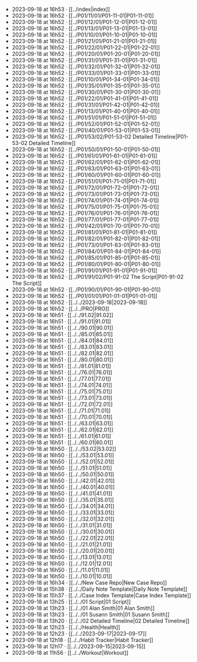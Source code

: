 - 2023-09-18 at 16h53 · [[../index|index]]
- 2023-09-18 at 16h52 · [[../P01/11/01/P01-11-01|P01-11-01]]
- 2023-09-18 at 16h52 · [[../P01/12/01/P01-12-01|P01-12-01]]
- 2023-09-18 at 16h52 · [[../P01/13/01/P01-13-01|P01-13-01]]
- 2023-09-18 at 16h52 · [[../P01/10/01/P01-10-01|P01-10-01]]
- 2023-09-18 at 16h52 · [[../P01/21/01/P01-21-01|P01-21-01]]
- 2023-09-18 at 16h52 · [[../P01/22/01/P01-22-01|P01-22-01]]
- 2023-09-18 at 16h52 · [[../P01/20/01/P01-20-01|P01-20-01]]
- 2023-09-18 at 16h52 · [[../P01/31/01/P01-31-01|P01-31-01]]
- 2023-09-18 at 16h52 · [[../P01/32/01/P01-32-01|P01-32-01]]
- 2023-09-18 at 16h52 · [[../P01/33/01/P01-33-01|P01-33-01]]
- 2023-09-18 at 16h52 · [[../P01/10/01/P01-34-01|P01-34-01]]
- 2023-09-18 at 16h52 · [[../P01/35/01/P01-35-01|P01-35-01]]
- 2023-09-18 at 16h52 · [[../P01/30/01/P01-30-01|P01-30-01]]
- 2023-09-18 at 16h52 · [[../P01/22/01/P01-41-01|P01-41-01]]
- 2023-09-18 at 16h52 · [[../P01/31/01/P01-42-01|P01-42-01]]
- 2023-09-18 at 16h52 · [[../P01/13/01/P01-40-01|P01-40-01]]
- 2023-09-18 at 16h52 · [[../P01/51/01/P01-51-01|P01-51-01]]
- 2023-09-18 at 16h52 · [[../P01/52/01/P01-52-01|P01-52-01]]
- 2023-09-18 at 16h52 · [[../P01/40/01/P01-53-01|P01-53-01]]
- 2023-09-18 at 16h52 · [[../P01/53/02/P01-53-02 Detailed Timeline|P01-53-02 Detailed Timeline]]
- 2023-09-18 at 16h52 · [[../P01/50/01/P01-50-01|P01-50-01]]
- 2023-09-18 at 16h52 · [[../P01/61/01/P01-61-01|P01-61-01]]
- 2023-09-18 at 16h52 · [[../P01/62/01/P01-62-01|P01-62-01]]
- 2023-09-18 at 16h52 · [[../P01/63/01/P01-63-01|P01-63-01]]
- 2023-09-18 at 16h52 · [[../P01/60/01/P01-60-01|P01-60-01]]
- 2023-09-18 at 16h52 · [[../P01/51/01/P01-71-01|P01-71-01]]
- 2023-09-18 at 16h52 · [[../P01/72/01/P01-72-01|P01-72-01]]
- 2023-09-18 at 16h52 · [[../P01/73/01/P01-73-01|P01-73-01]]
- 2023-09-18 at 16h52 · [[../P01/74/01/P01-74-01|P01-74-01]]
- 2023-09-18 at 16h52 · [[../P01/75/01/P01-75-01|P01-75-01]]
- 2023-09-18 at 16h52 · [[../P01/76/01/P01-76-01|P01-76-01]]
- 2023-09-18 at 16h52 · [[../P01/77/01/P01-77-01|P01-77-01]]
- 2023-09-18 at 16h52 · [[../P01/42/01/P01-70-01|P01-70-01]]
- 2023-09-18 at 16h52 · [[../P01/81/01/P01-81-01|P01-81-01]]
- 2023-09-18 at 16h52 · [[../P01/82/01/P01-82-01|P01-82-01]]
- 2023-09-18 at 16h52 · [[../P01/73/01/P01-83-01|P01-83-01]]
- 2023-09-18 at 16h52 · [[../P01/84/01/P01-84-01|P01-84-01]]
- 2023-09-18 at 16h52 · [[../P01/85/01/P01-85-01|P01-85-01]]
- 2023-09-18 at 16h52 · [[../P01/80/01/P01-80-01|P01-80-01]]
- 2023-09-18 at 16h52 · [[../P01/91/01/P01-91-01|P01-91-01]]
- 2023-09-18 at 16h52 · [[../P01/91/02/P01-91-02 The Script|P01-91-02 The Script]]
- 2023-09-18 at 16h52 · [[../P01/90/01/P01-90-01|P01-90-01]]
- 2023-09-18 at 16h52 · [[../P01/01/01/P01-01-01|P01-01-01]]
- 2023-09-18 at 16h52 · [[../../2023-09-18|2023-09-18]]
- 2023-09-18 at 16h52 · [[../../PRO|PRO]]
- 2023-09-18 at 16h51 · [[../../91.02|91.02]]
- 2023-09-18 at 16h51 · [[../../91.01|91.01]]
- 2023-09-18 at 16h51 · [[../../90.01|90.01]]
- 2023-09-18 at 16h51 · [[../../85.01|85.01]]
- 2023-09-18 at 16h51 · [[../../84.01|84.01]]
- 2023-09-18 at 16h51 · [[../../83.01|83.01]]
- 2023-09-18 at 16h51 · [[../../82.01|82.01]]
- 2023-09-18 at 16h51 · [[../../80.01|80.01]]
- 2023-09-18 at 16h51 · [[../../81.01|81.01]]
- 2023-09-18 at 16h51 · [[../../76.01|76.01]]
- 2023-09-18 at 16h51 · [[../../77.01|77.01]]
- 2023-09-18 at 16h51 · [[../../74.01|74.01]]
- 2023-09-18 at 16h51 · [[../../75.01|75.01]]
- 2023-09-18 at 16h51 · [[../../73.01|73.01]]
- 2023-09-18 at 16h51 · [[../../72.01|72.01]]
- 2023-09-18 at 16h51 · [[../../71.01|71.01]]
- 2023-09-18 at 16h51 · [[../../70.01|70.01]]
- 2023-09-18 at 16h51 · [[../../63.01|63.01]]
- 2023-09-18 at 16h51 · [[../../62.01|62.01]]
- 2023-09-18 at 16h51 · [[../../61.01|61.01]]
- 2023-09-18 at 16h51 · [[../../60.01|60.01]]
- 2023-09-18 at 16h50 · [[../../53.02|53.02]]
- 2023-09-18 at 16h50 · [[../../53.01|53.01]]
- 2023-09-18 at 16h50 · [[../../52.01|52.01]]
- 2023-09-18 at 16h50 · [[../../51.01|51.01]]
- 2023-09-18 at 16h50 · [[../../50.01|50.01]]
- 2023-09-18 at 16h50 · [[../../42.01|42.01]]
- 2023-09-18 at 16h50 · [[../../40.01|40.01]]
- 2023-09-18 at 16h50 · [[../../41.01|41.01]]
- 2023-09-18 at 16h50 · [[../../35.01|35.01]]
- 2023-09-18 at 16h50 · [[../../34.01|34.01]]
- 2023-09-18 at 16h50 · [[../../33.01|33.01]]
- 2023-09-18 at 16h50 · [[../../32.01|32.01]]
- 2023-09-18 at 16h50 · [[../../31.01|31.01]]
- 2023-09-18 at 16h50 · [[../../30.01|30.01]]
- 2023-09-18 at 16h50 · [[../../22.01|22.01]]
- 2023-09-18 at 16h50 · [[../../21.01|21.01]]
- 2023-09-18 at 16h50 · [[../../20.01|20.01]]
- 2023-09-18 at 16h50 · [[../../13.01|13.01]]
- 2023-09-18 at 16h50 · [[../../12.01|12.01]]
- 2023-09-18 at 16h50 · [[../../11.01|11.01]]
- 2023-09-18 at 16h50 · [[../../10.01|10.01]]
- 2023-09-18 at 16h34 · [[../../New Case Repo|New Case Repo]]
- 2023-09-18 at 15h38 · [[../../Daily Note Template|Daily Note Template]]
- 2023-09-18 at 15h37 · [[../../Case Index Template|Case Index Template]]
- 2023-09-18 at 13h25 · [[../../01 Script|01 Script]]
- 2023-09-18 at 13h23 · [[../../01 Alan Smith|01 Alan Smith]]
- 2023-09-18 at 13h23 · [[../../01 Susann Smith|01 Susann Smith]]
- 2023-09-18 at 13h20 · [[../../02 Detailed Timeline|02 Detailed Timeline]]
- 2023-09-18 at 12h23 · [[../../Health|Health]]
- 2023-09-18 at 12h23 · [[../../2023-09-17|2023-09-17]]
- 2023-09-18 at 12h18 · [[../../Habit Tracker|Habit Tracker]]
- 2023-09-18 at 12h17 · [[../../2023-09-15|2023-09-15]]
- 2023-09-18 at 11h56 · [[../../Workout|Workout]]
